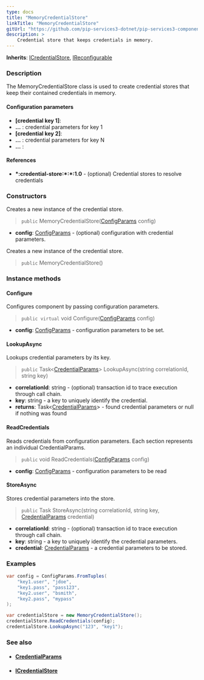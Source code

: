 ```yaml
---
type: docs
title: "MemoryCredentialStore"
linkTitle: "MemoryCredentialStore"
gitUrl: "https://github.com/pip-services3-dotnet/pip-services3-components-dotnet"
description: >
    Credential store that keeps credentials in memory.
---
```


**Inherits**: [ICredentialStore](../icredential_store), [IReconfigurable](../../../commons/config/ireconfigurable)

### Description

The MemoryCredentialStore class is used to create credential stores that keep their contained credentials in memory.

#### Configuration parameters

- **[credential key 1]**:
- **...** : credential parameters for key 1
- **[credential key 2]**:
- **...** : credential parameters for key N
- **...** :

#### References
- **\*:credential-store:\*:\*:1.0** -  (optional) Credential stores to resolve credentials



### Constructors
Creates a new instance of the credential store.

> `public` MemoryCredentialStore([ConfigParams](../../../commons/config/config_params) config)

- **config**: [ConfigParams](../../../commons/config/config_params) - (optional) configuration with credential parameters.


Creates a new instance of the credential store.

> `public` MemoryCredentialStore()


### Instance methods

#### Configure
Configures component by passing configuration parameters.

> `public virtual` void Configure([ConfigParams](../../../commons/config/config_params) config)

- **config**: [ConfigParams](../../../commons/config/config_params) - configuration parameters to be set.


#### LookupAsync
Lookups credential parameters by its key.

> `public` Task<[CredentialParams](../credential_params)> LookupAsync(string correlationId, string key)

- **correlationId**: string - (optional) transaction id to trace execution through call chain.
- **key**: string - a key to uniquely identify the credential.
- **returns**: Task<[CredentialParams](../credential_params)> - found credential parameters or null if nothing was found


#### ReadCredentials
Reads credentials from configuration parameters.
Each section represents an individual CredentialParams.

> `public` void ReadCredentials([ConfigParams](../../../commons/config/config_params) config)

- **config**: [ConfigParams](../../../commons/config/config_params) - configuration parameters to be read


#### StoreAsync
Stores credential parameters into the store.

> `public` Task StoreAsync(string correlationId, string key, [CredentialParams](../credential_params) credential)

- **correlationId**: string - (optional) transaction id to trace execution through call chain.
- **key**: string - a key to uniquely identify the credential parameters.
- **credential**: [CredentialParams](../credential_params) - a credential parameters to be stored.

### Examples

```cs
var config = ConfigParams.FromTuples(
    "key1.user", "jdoe",
    "key1.pass", "pass123",
    "key2.user", "bsmith",
    "key2.pass", "mypass" 
);

var credentialStore = new MemoryCredentialStore();
credentialStore.ReadCredentials(config);
credentialStore.LookupAsync("123", "key1");
```

### See also
- #### [CredentialParams](../credential_params)
- #### [ICredentialStore](../icredential_store)

